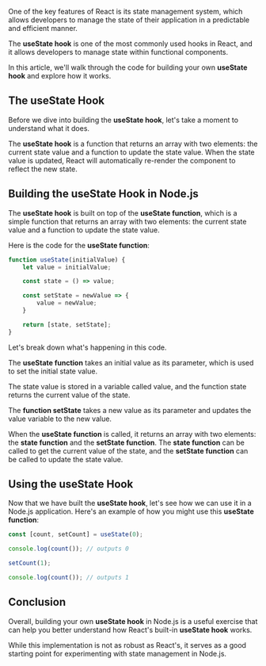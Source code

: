 One of the key features of React is its state management system, which allows developers to manage the state of their application in a predictable and efficient manner. 

The **useState hook** is one of the most commonly used hooks in React, and it allows developers to manage state within functional components. 

In this article, we'll walk through the code for building your own **useState hook** and explore how it works.

## The useState Hook

Before we dive into building the **useState hook**, let's take a moment to understand what it does. 

The **useState hook** is a function that returns an array with two elements: the current state value and a function to update the state value. When the state value is updated, React will automatically re-render the component to reflect the new state.

## Building the useState Hook in Node.js

The **useState hook** is built on top of the **useState function**, which is a simple function that returns an array with two elements: the current state value and a function to update the state value. 

Here is the code for the **useState function**:

```js
function useState(initialValue) {
    let value = initialValue;

    const state = () => value;

    const setState = newValue => {
        value = newValue;
    }

    return [state, setState];
}
```

Let's break down what's happening in this code. 

The **useState function** takes an initial value as its parameter, which is used to set the initial state value. 

The state value is stored in a variable called value, and the function state returns the current value of the state. 

The **function setState** takes a new value as its parameter and updates the value variable to the new value.

When the **useState function** is called, it returns an array with two elements: the **state function** and the **setState function**. The **state function** can be called to get the current value of the state, and the **setState function** can be called to update the state value.

## Using the useState Hook

Now that we have built the **useState hook**, let's see how we can use it in a Node.js application. Here's an example of how you might use this **useState function**:

```js
const [count, setCount] = useState(0);

console.log(count()); // outputs 0

setCount(1);

console.log(count()); // outputs 1
```


## Conclusion

Overall, building your own **useState hook** in Node.js is a useful exercise that can help you better understand how React's built-in **useState hook** works. 

While this implementation is not as robust as React's, it serves as a good starting point for experimenting with state management in Node.js.